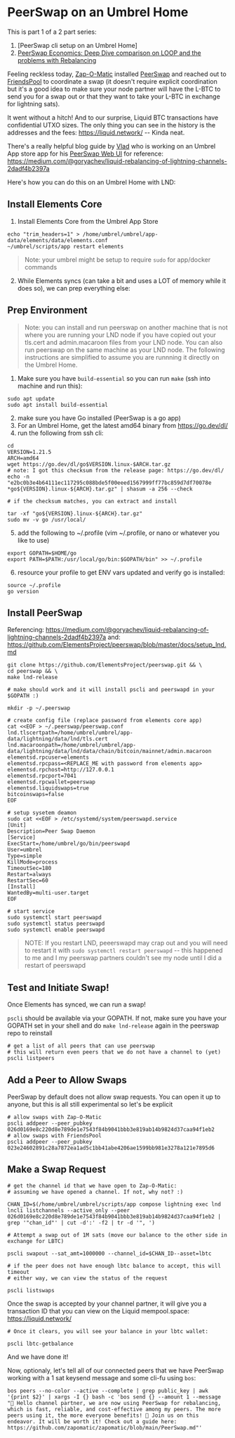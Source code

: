 # PeerSwap on an Umbrel Home

This is part 1 of a 2 part series:
1. [PeerSwap cli setup on an Umbrel Home]
2. [PeerSwap Economics: Deep Dive comparison on LOOP and the problems with Rebalancing](https://github.com/zapomatic/zapomatic/blob/main/PeerSwapEconomics.md) 

Feeling reckless today, [Zap-O-Matic](https://amboss.space/node/026d0169e8c220d8e789de1e7543f84b9041bbb3e819ab14b9824d37caa94f1eb2) installed [PeerSwap](https://www.peerswap.dev/) and reached out to [FriendsPool](https://amboss.space/node/023e24602891c28a7872ea1ad5c1bb41abe4206ae1599bb981e3278a121e7895d6) to coordinate a swap (it doesn't require explicit coordination but it's a good idea to make sure your node partner will have the L-BTC to send you for a swap out or that they want to take your L-BTC in exchange for lightning sats).

It went without a hitch! And to our surprise, Liquid BTC transactions have confidential UTXO sizes. The only thing you can see in the history is the addresses and the fees: https://liquid.network/ -- Kinda neat.

There's a really helpful blog guide by [Vlad](https://github.com/Impa10r) who is working on an Umbrel App store app for his [PeerSwap Web UI](https://github.com/Impa10r/peerswap-web) for reference: https://medium.com/@goryachev/liquid-rebalancing-of-lightning-channels-2dadf4b2397a

Here's how you can do this on an Umbrel Home with LND:

## Install Elements Core

1. Install Elements Core from the Umbrel App Store

```
echo "trim_headers=1" > /home/umbrel/umbrel/app-data/elements/data/elements.conf
~/umbrel/scripts/app restart elements
```

> Note: your umbrel might be setup to require `sudo` for app/docker commands

2. While Elements syncs (can take a bit and uses a LOT of memory while it does so), we can prep everything else:

## Prep Environment

> Note: you can install and run peerswap on another machine that is not where you are running your LND node if you have copied out your tls.cert and admin.macaroon files from your LND node. You can also run peerswap on the same machine as your LND node. The following instructions are simplified to assume you are runnning it directly on the Umbrel Home.

1. Make sure you have `build-essential` so you can run `make` (ssh into machine and run this):

```
sudo apt update
sudo apt install build-essential
```

2. make sure you have Go installed (PeerSwap is a go app)
3. For an Umbrel Home, get the latest amd64 binary from https://go.dev/dl/
4. run the following from ssh cli:

```
cd
VERSION=1.21.5
ARCH=amd64
wget https://go.dev/dl/go$VERSION.linux-$ARCH.tar.gz
# note: I got this checksum from the release page: https://go.dev/dl/
echo -n "e2bc0b3e4b64111ec117295c088bde5f00eeed1567999ff77bc859d7df70078e *go${VERSION}.linux-${ARCH}.tar.gz" | shasum -a 256 --check

# if the checksum matches, you can extract and install

tar -xf "go${VERSION}.linux-${ARCH}.tar.gz"
sudo mv -v go /usr/local/
```

5. add the following to ~/.profile (vim ~/.profile, or nano or whatever you like to use)

```
export GOPATH=$HOME/go
export PATH=$PATH:/usr/local/go/bin:$GOPATH/bin" >> ~/.profile
```

6. resource your profile to get ENV vars updated and verify go is installed:

```
source ~/.profile
go version
```

## Install PeerSwap

Referencing: https://medium.com/@goryachev/liquid-rebalancing-of-lightning-channels-2dadf4b2397a
and: https://github.com/ElementsProject/peerswap/blob/master/docs/setup_lnd.md

```
git clone https://github.com/ElementsProject/peerswap.git && \
cd peerswap && \
make lnd-release

# make should work and it will install pscli and peerswapd in your $GOPATH :)

mkdir -p ~/.peerswap

# create config file (replace password from elements core app)
cat <<EOF > ~/.peerswap/peerswap.conf
lnd.tlscertpath=/home/umbrel/umbrel/app-data/lightning/data/lnd/tls.cert
lnd.macaroonpath=/home/umbrel/umbrel/app-data/lightning/data/lnd/data/chain/bitcoin/mainnet/admin.macaroon
elementsd.rpcuser=elements
elementsd.rpcpass=<REPLACE_ME with password from elements app>
elementsd.rpchost=http://127.0.0.1
elementsd.rpcport=7041
elementsd.rpcwallet=peerswap
elementsd.liquidswaps=true
bitcoinswaps=false
EOF

# setup sysetem deamon
sudo cat <<EOF > /etc/systemd/system/peerswapd.service
[Unit]
Description=Peer Swap Daemon
[Service]
ExecStart=/home/umbrel/go/bin/peerswapd
User=umbrel
Type=simple
KillMode=process
TimeoutSec=180
Restart=always
RestartSec=60
[Install]
WantedBy=multi-user.target
EOF

# start service
sudo systemctl start peerswapd
sudo systemctl status peerswapd
sudo systemctl enable peerswapd
```

> NOTE: If you restart LND, peeerswapd may crap out and you will need to restart it with `sudo systemctl restart peerswapd` -- this happened to me and I my peerswap partners couldn't see my node until I did a restart of peerswapd

## Test and Initiate Swap!

Once Elements has synced, we can run a swap!

`pscli` should be available via your GOPATH. If not, make sure you have your GOPATH set in your shell and do `make lnd-release` again in the peerswap repo to reinstall

```
# get a list of all peers that can use peerswap
# this will return even peers that we do not have a channel to (yet)
pscli listpeers
```

## Add a Peer to Allow Swaps

PeerSwap by default does not allow swap requests. You can open it up to anyone, but this is all still experimental so let's be explicit

```
# allow swaps with Zap-O-Matic
pscli addpeer --peer_pubkey 026d0169e8c220d8e789de1e7543f84b9041bbb3e819ab14b9824d37caa94f1eb2
# allow swaps with FriendsPool
pscli addpeer --peer_pubkey 023e24602891c28a7872ea1ad5c1bb41abe4206ae1599bb981e3278a121e7895d6
```

## Make a Swap Request

```
# get the channel id that we have open to Zap-O-Matic:
# assuming we have opened a channel. If not, why not? :)

CHAN_ID=$(/home/umbrel/umbrel/scripts/app compose lightning exec lnd lncli listchannels --active_only --peer 026d0169e8c220d8e789de1e7543f84b9041bbb3e819ab14b9824d37caa94f1eb2 | grep '"chan_id"' | cut -d':' -f2 | tr -d '", ')

# Attempt a swap out of 1M sats (move our balance to the other side in exchange for LBTC)

pscli swapout --sat_amt=1000000 --channel_id=$CHAN_ID--asset=lbtc

# if the peer does not have enough lbtc balance to accept, this will timeout
# either way, we can view the status of the request

pscli listswaps
```

Once the swap is accepted by your channel partner, it will give you a transaction ID that you can view on the Liquid mempool.space: https://liquid.network/

```
# Once it clears, you will see your balance in your lbtc wallet:

pscli lbtc-getbalance
```

And we have done it!

Now, optionaly, let's tell all of our connected peers that we have PeerSwap working with a 1 sat keysend message and some cli-fu using `bos`:

```
bos peers --no-color --active --complete | grep public_key | awk '{print $2}' | xargs -I {} bash -c 'bos send {} --amount 1 --message "📢 Hello channel partner, we are now using PeerSwap for rebalancing, which is fast, reliable, and cost-effective among my peers. The more peers using it, the more everyone benefits! 🤲 Join us on this endeavor. It will be worth it! Check out a guide here: https://github.com/zapomatic/zapomatic/blob/main/PeerSwap.md"'
```
